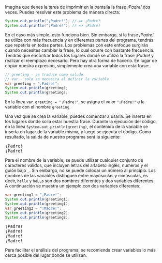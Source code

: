 Imagina que tienes la tarea de imprimir en la pantalla la frase *¡Padre!* dos veces. Puedes resolver este problema de manera directa:

```java
System.out.println("¡Padre!"); // => ¡Padre!
System.out.println("¡Padre!"); // => ¡Padre!
```

En el caso más simple, esto funciona bien. Sin embargo, si la frase *¡Padre!* se utiliza con más frecuencia y en diferentes partes del programa, tendrás que repetirla en todas partes. Los problemas con este enfoque surgirán cuando necesites cambiar la frase, lo cual ocurre con bastante frecuencia. Tendrás que encontrar todos los lugares donde se utilizó la frase *¡Padre!* y realizar el reemplazo necesario. Pero hay otra forma de hacerlo. En lugar de copiar nuestra expresión, simplemente crea una variable con esta frase:

```java
// greeting - se traduce como saludo
// var - solo se necesita al definir la variable
var greeting = "¡Padre!";
System.out.println(greeting);
System.out.println(greeting);
```

En la línea `var greeting = "¡Padre!"`, se asigna el valor `"¡Padre!"` a la variable con el nombre `greeting`.

Una vez que se crea la variable, puedes comenzar a usarla. Se inserta en los lugares donde solía estar nuestra frase. Durante la ejecución del código, en la línea `System.out.println(greeting)`, el contenido de la variable se inserta en lugar de la variable misma, y luego se ejecuta el código. Como resultado, la salida de nuestro programa será la siguiente:

<pre class='hexlet-basics-output'>
¡Padre!
¡Padre!
</pre>

Para el nombre de la variable, se puede utilizar cualquier conjunto de caracteres válidos, que incluyen letras del alfabeto inglés, números y el guión bajo `_`. Sin embargo, no se puede colocar un número al principio. Los nombres de las variables distinguen entre mayúsculas y minúsculas, es decir, `hello` y `heLLo` son dos nombres diferentes y dos variables diferentes. A continuación se muestra un ejemplo con dos variables diferentes:

```java
var greeting1 = "¡Padre!";
System.out.println(greeting1);
System.out.println(greeting1);
var greeting2 = "¡Madre!";
System.out.println(greeting2);
System.out.println(greeting2);
```

<pre class='hexlet-basics-output'>
¡Padre!
¡Padre!
¡Madre!
¡Madre!
</pre>

Para facilitar el análisis del programa, se recomienda crear variables lo más cerca posible del lugar donde se utilizan.
